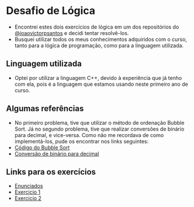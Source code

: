 # Desafio de Lógica
- Encontrei estes dois exercícios de lógica em um dos repositórios do [@joaovictorpsantos](https://github.com/joaovictorpsantos) e decidi tentar resolvê-los.
- Busquei utilizar todos os meus conhecimentos adquiridos com o curso, tanto para a lógica de programação, como para a linguagem utilizada.

## Linguagem utilizada
- Optei por utilizar a linguagem C++, devido à experiência que já tenho com ela, pois é a linguagem que estamos usando neste primeiro ano de curso.

## Algumas referências
- No primeiro problema, tive que utilizar o método de ordenação Bubble Sort. Já no segundo problema, tive que realizar conversões de binário para decimal, e vice-versa. Como não me recordava de como implementá-los, pude os encontrar nos links seguintes:
- [Código do Bubble Sort](http://devfuria.com.br/logica-de-programacao/exemplos-na-linguagem-c-do-algoritmo-bubble-sort/)
- [Conversão de binário para decimal](https://www.youtube.com/watch?v=zToihF2FE9I)

## Links para os exercícios
- [Enunciados](https://github.com/shioheii/Desafio-de-Logica/blob/main/Exerc%C3%ADcios%20de%20L%C3%B3gica/Teste%20programa%C3%A7%C3%A3o%20N2%20(1).pdf)
- [Exercicio 1](https://github.com/shioheii/Desafio-de-Logica/blob/main/Exerc%C3%ADcios%20de%20L%C3%B3gica/Exercicio%201.cpp)
- [Exercicio 2](https://github.com/shioheii/Desafio-de-Logica/blob/main/Exerc%C3%ADcios%20de%20L%C3%B3gica/Exercicio%202.cpp)

